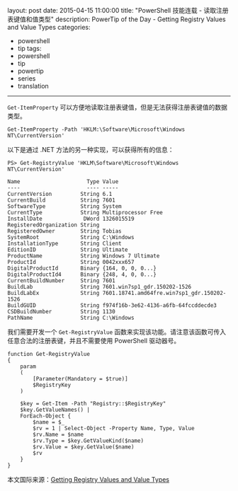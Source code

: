 ﻿layout: post
date: 2015-04-15 11:00:00
title: "PowerShell 技能连载 - 读取注册表键值和值类型"
description: PowerTip of the Day - Getting Registry Values and Value Types
categories:
- powershell
- tip
tags:
- powershell
- tip
- powertip
- series
- translation
---
`Get-ItemProperty` 可以方便地读取注册表键值，但是无法获得注册表键值的数据类型。

    Get-ItemProperty -Path 'HKLM:\Software\Microsoft\Windows NT\CurrentVersion'

以下是通过 .NET 方法的另一种实现，可以获得所有的信息：

    PS> Get-RegistryValue 'HKLM\Software\Microsoft\Windows NT\CurrentVersion' 
    
    Name                     Type Value                                      
    ----                     ---- -----                                      
    CurrentVersion         String 6.1                                        
    CurrentBuild           String 7601                                       
    SoftwareType           String System                                     
    CurrentType            String Multiprocessor Free                        
    InstallDate             DWord 1326015519                                 
    RegisteredOrganization String                                            
    RegisteredOwner        String Tobias                                     
    SystemRoot             String C:\Windows                                 
    InstallationType       String Client                                     
    EditionID              String Ultimate                                   
    ProductName            String Windows 7 Ultimate                         
    ProductId              String 0042xxx657                    
    DigitalProductId       Binary {164, 0, 0, 0...}                          
    DigitalProductId4      Binary {248, 4, 0, 0...}                          
    CurrentBuildNumber     String 7601                                       
    BuildLab               String 7601.win7sp1_gdr.150202-1526               
    BuildLabEx             String 7601.18741.amd64fre.win7sp1_gdr.150202-1526
    BuildGUID              String f974f16b-3e62-4136-a6fb-64fccddecde3       
    CSDBuildNumber         String 1130                                       
    PathName               String C:\Windows                                 

我们需要开发一个 `Get-RegistryValue` 函数来实现该功能。请注意该函数可传入任意合法的注册表键，并且不需要使用 PowerShell 驱动器号。

    function Get-RegistryValue
    {
        param
        (
            [Parameter(Mandatory = $true)]
            $RegistryKey
        )
    
        $key = Get-Item -Path "Registry::$RegistryKey"
        $key.GetValueNames() |
        ForEach-Object {
            $name = $_
            $rv = 1 | Select-Object -Property Name, Type, Value
            $rv.Name = $name
            $rv.Type = $key.GetValueKind($name)
            $rv.Value = $key.GetValue($name)
            $rv
        }
    }

<!--more-->
本文国际来源：[Getting Registry Values and Value Types](http://community.idera.com/powershell/powertips/b/tips/posts/getting-registry-values-and-value-types)
